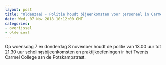 ```yaml
---
layout: post
title: "Oldenzaal - Politie houdt bijeenkomsten voor personeel in Carmel College"
date: Wed, 07 Nov 2018 10:12:00 GMT
categories: 
- overijssel 
- oldenzaal 
---
```


Op woensdag 7 en donderdag 8 november houdt de politie van 13.00 uur tot 21.30 uur scholingsbijeenkomsten en praktijkoefeningen in het Twents Carmel College aan de Potskampstraat.
